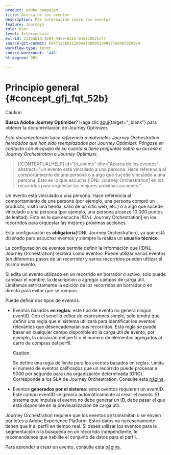 ```yaml
---
product: adobe campaign
title: Acerca de los eventos
description: Más información sobre los eventos
feature: Journeys
role: User
level: Intermediate
exl-id: 2115ab1d-1084-4429-8315-0357c8525c47
source-git-commit: 69471a36b113e04a7bb0953a90977ad4020299e4
workflow-type: tm+mt
source-wordcount: '446'
ht-degree: 90%

---
```


# Principio general {#concept_gfj_fqt_52b}


>[!CAUTION]
>
>**Busca Adobe Journey Optimizer**? Haga clic [aquí](https://experienceleague.adobe.com/es/docs/journey-optimizer/using/ajo-home){target="_blank"} para obtener la documentación de Journey Optimizer.
>
>
>_Esta documentación hace referencia a materiales Journey Orchestration heredados que han sido reemplazados por Journey Optimizer. Póngase en contacto con el equipo de su cuenta si tiene preguntas sobre su acceso a Journey Orchestration o Journey Optimizer._



>[!CONTEXTUALHELP]
>id="jo_events"
>title="Acerca de los eventos"
>abstract="Un evento está vinculado a una persona. Hace referencia al comportamiento de una persona o a algo que sucede vinculado a una persona. Esto es lo que escucha [!DNL Journey Orchestration] en los recorridos para orquestar las mejores próximas acciones."

Un evento está vinculado a una persona. Hace referencia al comportamiento de una persona (por ejemplo, una persona compró un producto, visitó una tienda, salió de un sitio web, etc.) o a algo que sucede vinculado a una persona (por ejemplo, una persona alcanzó 10 000 puntos de lealtad). Esto es lo que escucha [!DNL Journey Orchestration] en los recorridos para orquestar las mejores próximas acciones.

Esta configuración es **obligatoria**[!DNL Journey Orchestration], ya que está diseñado para escuchar eventos y siempre la realiza un **usuario técnico**.

La configuración de eventos permite definir la información que [!DNL Journey Orchestration] recibirá como eventos. Puede utilizar varios eventos (en diferentes pasos de un recorrido) y varios recorridos pueden utilizar el mismo evento.

Si edita un evento utilizado en un recorrido en borrador o activo, solo puede cambiar el nombre, la descripción o agregar campos de carga útil. Limitamos estrictamente la edición de los recorridos en borrador o en directo para evitar que se rompan.

Puede definir dos tipos de eventos:

* Eventos basados **en reglas**: este tipo de evento no genera ningún eventID. Con el sencillo editor de expresiones simple, solo tendrá que definir una regla que el sistema utilizará para identificar los eventos relevantes que desencadenarán sus recorridos. Esta regla se puede basar en cualquier campo disponible en la carga útil de evento, por ejemplo, la ubicación del perfil o el número de elementos agregados al carro de compras del perfil.

  >[!CAUTION]
  >
  >Se define una regla de límite para los eventos basados en reglas. Limita el número de eventos calificados que un recorrido puede procesar a 5000 por segundo para una organización determinada (ORG). Corresponde a los SLA de Journey Orchestration. Consulte esta [página](https://helpx.adobe.com/es/legal/product-descriptions/journey-orchestration.html).

* Eventos **generados por el sistema**: estos eventos requieren un eventID. Este campo eventID se genera automáticamente al crear el evento. El sistema que impulsa el evento no debe generar un ID, debe pasar el que está disponible en la previsualización de carga útil.

Journey Orchestration requiere que los eventos se transmitan o se envíen por lotes a Adobe Experience Platform. Estos datos no necesariamente tienen que ir al perfil en tiempo real. Si desea utilizar los eventos para la segmentación o la búsqueda en un recorrido independiente, le recomendamos que habilite el conjunto de datos para el perfil.

Para aprender a crear un evento, consulte esta [página](../event/about-creating.md).
